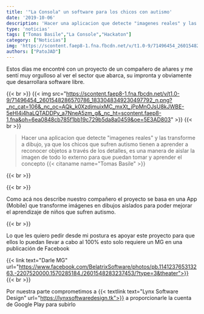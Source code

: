 ```yaml
---
title: '"La Consola" un software para los chicos con autismo'
date: '2019-10-06'
description: 'Hacer una aplicacion que detecte "imagenes reales" y las transforme a dibujo'
type: 'noticias'
tags: ["Tomas Basile","La Console","Hackaton"]
category: ["Noticias"]
img: 'https://scontent.faep8-1.fna.fbcdn.net/v/t1.0-9/71496454_2601548286570786_1833048349230497792_n.png?_nc_cat=106&_nc_oc=AQk_k0XzdjmuixMC_mxXt_jPpMnOJsU8kJWBE-5eHI4j4haLQTADDPy_a7NneA5zm_g&_nc_ht=scontent.faep8-1.fna&oh=6ea0848cb785f1bb19c729b5da8a0459&oe=5E3AD803'
authors: ["PatoJAD"]
---
```


Estos días me encontré con un proyecto de un compañero de añares y me sentí muy orgulloso al ver el sector que abarca, su impronta y obviamente que desarrollara software libre.

{{< br >}}
{{< img src="https://scontent.faep8-1.fna.fbcdn.net/v/t1.0-9/71496454_2601548286570786_1833048349230497792_n.png?_nc_cat=106&_nc_oc=AQk_k0XzdjmuixMC_mxXt_jPpMnOJsU8kJWBE-5eHI4j4haLQTADDPy_a7NneA5zm_g&_nc_ht=scontent.faep8-1.fna&oh=6ea0848cb785f1bb19c729b5da8a0459&oe=5E3AD803" >}}
{{< br >}}

> Hacer una aplicacion que detecte "imagenes reales" y las transforme a dibujo, ya que los chicos que sufren autismo tienen a aprender a reconocer objetos a través de los detalles, es una manera de aislar la imagen de todo lo externo para que puedan tomar y aprender el concepto
> {{< citaname name="Tomas Basile" >}}

{{< br >}}
 
{{< br >}}

Como acá nos describe nuestro compañero el proyecto se basa en una App (Mobile) que transforme imágenes en dibujos aislados para poder mejorar el aprendizaje de niños que sufren autismo.

{{< br >}}

Lo que les quiero pedir desde mi postura es apoyar este proyecto para que ellos lo puedan llevar a cabo al 100% esto solo requiere un MG en una publicación de Facebook

{{< link text="Darle MG" url="https://www.facebook.com/BelatrixSoftware/photos/pb.114123765313263.-2207520000.1570285184./2601548283237453/?type=3&theater">}}
{{< br >}}

Por nuestra parte comprometimos a {{< textlink text="Lynx Software Design" url="https://lynxsoftwaredesign.tk">}} a proporcionarle la cuenta de Google Play para subirlo
